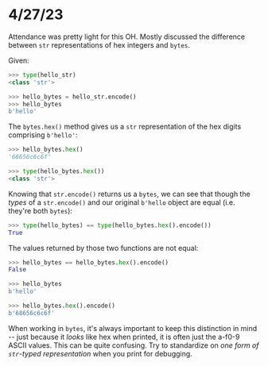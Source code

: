 # 4/27/23

Attendance was pretty light for this OH. Mostly discussed the difference
between `str` representations of hex integers and `bytes`.

Given:

```python
>>> type(hello_str)
<class 'str'>

>>> hello_bytes = hello_str.encode()
>>> hello_bytes
b'hello'
```

The `bytes.hex()` method gives us a `str` representation of the hex digits
comprising `b'hello'`:

```python
>>> hello_bytes.hex()
'68656c6c6f'

>>> type(hello_bytes.hex())
<class 'str'>
```

Knowing that `str.encode()` returns us a `bytes`, we can see that though the
_types_ of a `str.encode()` and our original `b'hello` object are equal (i.e.
they're both `bytes`):

```python
>>> type(hello_bytes) == type(hello_bytes.hex().encode())
True
```

The values returned by those two functions are not equal:

```python
>>> hello_bytes == hello_bytes.hex().encode()
False

>>> hello_bytes
b'hello'

>>> hello_bytes.hex().encode()
b'68656c6c6f'
```

When working in `bytes`, it's always important to keep this distinction in mind
-- just because it _looks_ like hex when printed, it is often just the a-f0-9
ASCII values. This can be quite confusing. Try to standardize on _one form of
`str`-typed representation_ when you print for debugging.
